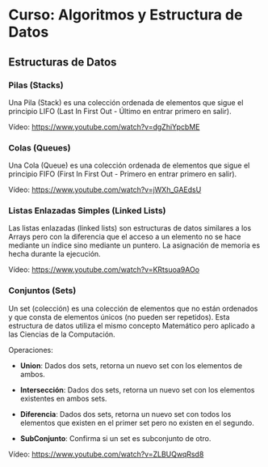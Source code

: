 # Curso: Algoritmos y Estructura de Datos

## Estructuras de Datos

### Pilas (Stacks)

Una Pila (Stack) es una colección ordenada de elementos que sigue el principio LIFO (Last In First Out - Último en entrar primero en salir).

Vídeo: https://www.youtube.com/watch?v=dgZhiYpcbME

### Colas (Queues)

Una Cola (Queue) es una colección ordenada de elementos que sigue el principio FIFO (First In First Out - Primero en entrar primero en salir).

Vídeo: https://www.youtube.com/watch?v=jWXh_GAEdsU

### Listas Enlazadas Simples (Linked Lists)

Las listas enlazadas (linked lists) son estructuras de datos similares a los Arrays pero con la diferencia que el acceso a un elemento no se hace mediante un índice sino mediante un puntero. La asignación de memoria es hecha durante la ejecución.

Vídeo: https://www.youtube.com/watch?v=KRtsuoa9AOo

### Conjuntos (Sets)

Un set (colección) es una colección de elementos que no están ordenados y que consta de elementos únicos (no pueden ser repetidos). Esta estructura de datos utiliza el mismo concepto Matemático pero aplicado a las Ciencias de la Computación.

Operaciones:

* **Union**: Dados dos sets, retorna un nuevo set con los elementos de ambos.

* **Intersección**: Dados dos sets, retorna un nuevo set con los elementos existentes en ambos sets.

* **Diferencia**: Dados dos sets, retorna un nuevo set con todos los elementos que existen en el primer set pero no existen en el segundo.

* **SubConjunto**: Confirma si un set es subconjunto de otro.

Vídeo: https://www.youtube.com/watch?v=ZLBUQwqRsd8
